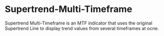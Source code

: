 # Supertrend-Multi-Timeframe
Supertrend Multi-Timeframe is an MTF indicator that uses the original Supertrend Line to display trend values from several timeframes at ocne.
